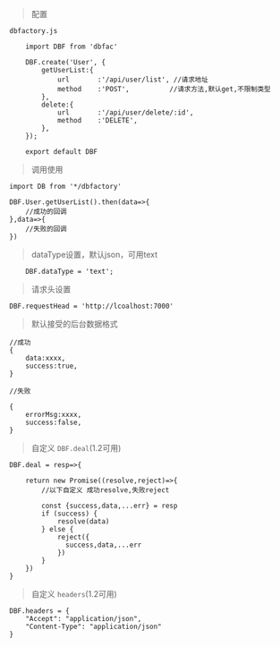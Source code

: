
> 配置

`dbfactory.js`

```
    import DBF from 'dbfac'

    DBF.create('User', {
        getUserList:{
            url       :'/api/user/list', //请求地址
            method    :'POST',          //请求方法,默认get,不限制类型
        },
        delete:{
            url       :'/api/user/delete/:id',
            method    :'DELETE',
        },
    });

    export default DBF
```

> 调用使用

```
import DB from '*/dbfactory'

DBF.User.getUserList().then(data=>{
    //成功的回调
},data=>{
    //失败的回调
})
```

> dataType设置，默认json，可用text
```
    DBF.dataType = 'text';
```
> 请求头设置
```
DBF.requestHead = 'http://lcoalhost:7000'
```


> 默认接受的后台数据格式

```
//成功
{
    data:xxxx,
    success:true,
}

//失败

{
    errorMsg:xxxx,
    success:false,
}
```

>自定义 `DBF.deal`(1.2可用)

```
DBF.deal = resp=>{

    return new Promise((resolve,reject)=>{
        //以下自定义 成功resolve,失败reject

        const {success,data,...err} = resp
        if (success) {
            resolve(data)
        } else {
            reject({
              success,data,...err
            })
        }
    })
}
```
>自定义 `headers`(1.2可用)

```
DBF.headers = {
    "Accept": "application/json",
    "Content-Type": "application/json"
}
```
